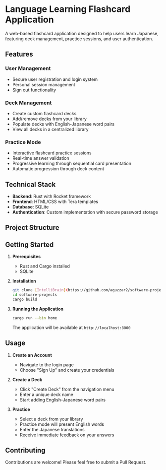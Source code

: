 # Language Learning Flashcard Application

A web-based flashcard application designed to help users learn Japanese, featuring deck management, practice sessions, and user authentication.

## Features

### User Management
- Secure user registration and login system
- Personal session management
- Sign out functionality

### Deck Management
- Create custom flashcard decks
- Add/remove decks from your library
- Populate decks with English-Japanese word pairs
- View all decks in a centralized library

### Practice Mode
- Interactive flashcard practice sessions
- Real-time answer validation
- Progressive learning through sequential card presentation
- Automatic progression through deck content

## Technical Stack

- **Backend**: Rust with Rocket framework
- **Frontend**: HTML/CSS with Tera templates
- **Database**: SQLite
- **Authentication**: Custom implementation with secure password storage

## Project Structure

## Getting Started

1. **Prerequisites**
   - Rust and Cargo installed
   - SQLite

2. **Installation**
   ```bash
   git clone [IntelliBrain](https://github.com/aguzzar2/software-projects.git)
   cd software-projects
   cargo build
   ```

3. **Running the Application**
   ```bash
   cargo run --bin home
   ```
   The application will be available at `http://localhost:8000`

## Usage

1. **Create an Account**
   - Navigate to the login page
   - Choose "Sign Up" and create your credentials

2. **Create a Deck**
   - Click "Create Deck" from the navigation menu
   - Enter a unique deck name
   - Start adding English-Japanese word pairs

3. **Practice**
   - Select a deck from your library
   - Practice mode will present English words
   - Enter the Japanese translations
   - Receive immediate feedback on your answers

## Contributing

Contributions are welcome! Please feel free to submit a Pull Request.
